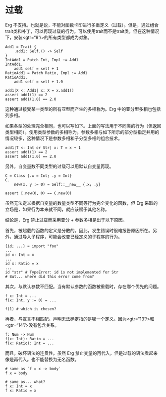 # 过载

Erg 不支持。也就是说，不能对函数卡印进行多重定义（过载）。但是，通过组合trait类和补丁，可以再现过载的行为。可以使用trait而不是trait类，但在这种情况下，安装<gtr=“8”/>的所有类型都成为对象。


```erg
Add1 = Trait {
    .add1: Self.() -> Self
}
IntAdd1 = Patch Int, Impl := Add1
IntAdd1.
    add1 self = self + 1
RatioAdd1 = Patch Ratio, Impl := Add1
RatioAdd1.
    add1 self = self + 1.0

add1|X <: Add1| x: X = x.add1()
assert add1(1) == 2
assert add1(1.0) == 2.0
```

这种通过接受某一类型的所有亚型而产生的多相称为。Erg 中的亚分型多相也包括列多相。

如果各型的处理完全相同，也可以写如下。上面的写法用于不同类的行为（但返回类型相同）。使用类型参数的多相称为。参数多相与如下所示的部分型指定并用的情况较多，这种情况下是参数多相和子分型多相的组合技术。


```erg
add1|T <: Int or Str| x: T = x + 1
assert add1(1) == 2
assert add1(1.0) == 2.0
```

另外，自变量数不同类型的过载可以用默认自变量再现。


```erg
C = Class {.x = Int; .y = Int}
C.
    new(x, y := 0) = Self::__new__ {.x; .y}

assert C.new(0, 0) == C.new(0)
```

虽然无法定义根据自变量的数量类型不同等行为完全变化的函数，但 Erg 采取的立场是，如果行为本来就不同，就应该赋予其他名称。

结论是，Erg 禁止过载而采用亚分 + 参数多相是出于以下原因。

首先，被超载的函数的定义是分散的。因此，发生错误时很难报告原因所在。另外，通过导入子程序，可能会改变已经定义的子程序的行为。


```erg
{id; ...} = import "foo"
...
id x: Int = x
...
id x: Ratio = x
...
id "str" # TypeError: id is not implemented for Str
# But... where did this error come from?
```

其次，与默认参数不匹配。当有默认参数的函数被重载时，存在哪个优先的问题。


```erg
f x: Int = ...
f(x: Int, y := 0) = ...

f(1) # which is chosen?
```

再者，与宣言不相匹配。声明无法确定指的是哪一个定义。因为<gtr=“13”/>和<gtr=“14”/>没有包含关系。


```erg
f: Num -> Num
f(x: Int): Ratio = ...
f(x: Ratio): Int = ...
```

而且，破坏语法的连贯性。虽然 Erg 禁止变量的再代入，但是过载的语法看起来像是再代入。也不能替换为无名函数。


```erg
# same as `f = x -> body`
f x = body

# same as... what?
f x: Int = x
f x: Ratio = x
```
